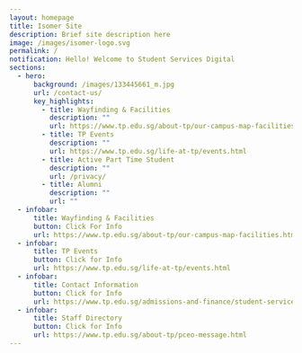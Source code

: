 ```yaml
---
layout: homepage
title: Isomer Site
description: Brief site description here
image: /images/isomer-logo.svg
permalink: /
notification: Hello! Welcome to Student Services Digital
sections:
  - hero:
      background: /images/133445661_m.jpg
      url: /contact-us/
      key_highlights:
        - title: Wayfinding & Facilities
          description: ""
          url: https://www.tp.edu.sg/about-tp/our-campus-map-facilities.html
        - title: TP Events
          description: ""
          url: https://www.tp.edu.sg/life-at-tp/events.html
        - title: Active Part Time Student
          description: ""
          url: /privacy/
        - title: Alumni
          description: ""
          url: ""
  - infobar:
      title: Wayfinding & Facilities
      button: Click For Info
      url: https://www.tp.edu.sg/about-tp/our-campus-map-facilities.html
  - infobar:
      title: TP Events
      button: Click for Info
      url: https://www.tp.edu.sg/life-at-tp/events.html
  - infobar:
      title: Contact Information
      button: Click for Info
      url: https://www.tp.edu.sg/admissions-and-finance/student-services.html
  - infobar:
      title: Staff Directory
      button: Click for Info
      url: https://www.tp.edu.sg/about-tp/pceo-message.html
---
```

